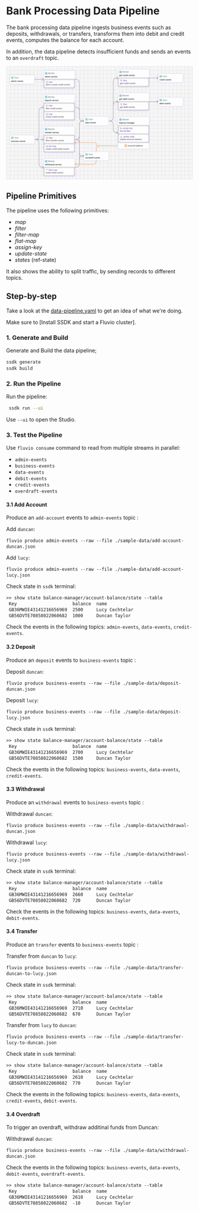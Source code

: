 # Bank Processing Data Pipeline

The bank processing data pipeline ingests business events such as deposits, withdrawals, or transfers, transforms them into debit and credit events, computes the balance for each account.  

In addition, the data pipeline detects insufficient funds and sends an events to an `overdraft` topic.


<p align="center">
 <img width="700" src="img/bank-processing.jpg">
</p>

## Pipeline Primitives

The pipeline uses the following primitives:

* _map_
* _filter_
* _filter-map_
* _flat-map_
* _assign-key_
* _update-state_
* _states_ (ref-state)

It also shows the ability to split traffic, by sending records to different topics.


## Step-by-step

Take a look at the [data-pipeline.yaml](./data-pipeline.yaml) to get an idea of what we're doing.

Make sure to [Install SSDK and start a Fluvio cluster].

### 1. Generate and Build

Generate and Build the data pipeline;

```bash
ssdk generate
ssdk build
```

### 2. Run the Pipeline

Run the pipeline:

```bash
 ssdk run --ui
```

Use `--ui` to open the Studio.


### 3. Test the Pipeline

Use `fluvio consume` command to read from multiple streams in parallel:

* `admin-events`
* `business-events`
* `data-events`
* `debit-events`
* `credit-events`
* `overdraft-events`


#### 3.1 Add Account

Produce an `add-account` events to `admin-events` topic :

Add `duncan`:
```
fluvio produce admin-events --raw --file ./sample-data/add-account-duncan.json
```

Add `lucy`:
```
fluvio produce admin-events --raw --file ./sample-data/add-account-lucy.json
```

Check state in `ssdk` terminal:

```
>> show state balance-manager/account-balance/state --table
 Key                     balance  name           
 GB36MWIE43141216656969  2500     Lucy Cechtelar 
 GB56DVTE70858022060682  1000     Duncan Taylor
```

Check the events in the following topics: `admin-events`, `data-events`, `credit-events`.

#### 3.2 Deposit

Produce an `deposit` events to `business-events` topic :

Deposit `duncan`:

```
fluvio produce business-events --raw --file ./sample-data/deposit-duncan.json 
```

Deposit `lucy`:

```
fluvio produce business-events --raw --file ./sample-data/deposit-lucy.json  
```

Check state in `ssdk` terminal:

```
>> show state balance-manager/account-balance/state --table
 Key                     balance  name           
 GB36MWIE43141216656969  2700     Lucy Cechtelar 
 GB56DVTE70858022060682  1500     Duncan Taylor  
```

Check the events in the following topics: `business-events`, `data-events`, `credit-events`.


#### 3.3 Withdrawal

Produce an `withdrawal` events to `business-events` topic :

Withdrawal `duncan`:

```
fluvio produce business-events --raw --file ./sample-data/withdrawal-duncan.json 
```

Withdrawal `lucy`:

```
fluvio produce business-events --raw --file ./sample-data/withdrawal-lucy.json  
```

Check state in `ssdk` terminal:

```
>> show state balance-manager/account-balance/state --table
 Key                     balance  name           
 GB36MWIE43141216656969  2660     Lucy Cechtelar 
 GB56DVTE70858022060682  720      Duncan Taylor  
```

Check the events in the following topics: `business-events`, `data-events`, `debit-events`.

#### 3.4 Transfer

Produce an `transfer` events to `business-events` topic :

Transfer from `duncan` to `lucy`:

```
fluvio produce business-events --raw --file ./sample-data/transfer-duncan-to-lucy.json 
```

Check state in `ssdk` terminal:

```
>> show state balance-manager/account-balance/state --table
 Key                     balance  name           
 GB36MWIE43141216656969  2710     Lucy Cechtelar 
 GB56DVTE70858022060682  670      Duncan Taylor 
```

Transfer from `lucy` to `duncan`:

```
fluvio produce business-events --raw --file ./sample-data/transfer-lucy-to-duncan.json 
```

Check state in `ssdk` terminal:

```
>> show state balance-manager/account-balance/state --table
 Key                     balance  name           
 GB36MWIE43141216656969  2610     Lucy Cechtelar 
 GB56DVTE70858022060682  770      Duncan Taylor  
```

Check the events in the following topics: `business-events`, `data-events`, `credit-events`, `debit-events`.

#### 3.4 Overdraft

To trigger an overdraft, withdraw additinal funds from Duncan:

Withdrawal `duncan`:

```
fluvio produce business-events --raw --file ./sample-data/withdrawal-duncan.json 
```

Check the events in the following topics: `business-events`, `data-events`, `debit-events`, `overdraft-events`.

```
>> show state balance-manager/account-balance/state --table
 Key                     balance  name           
 GB36MWIE43141216656969  2610     Lucy Cechtelar 
 GB56DVTE70858022060682  -10      Duncan Taylor  
```

[Install SSDK & Start a Cluster]: /README.MD#prerequisites
